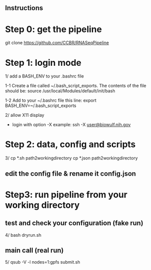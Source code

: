 ##  Instructions
# Step 0: get the pipeline
   git clone https://github.com/CCBR/RNASeqPipeline

# Step 1: login mode
1/ add a BASH_ENV to  your .bashrc file

  1-1 Create a file called ~/.bash_script_exports.
      The contents of the file should be:
      source /usr/local/Modules/default/init/bash

  1-2 Add to your ~/.bashrc file this line:
      export BASH_ENV=~/.bash_script_exports

2/ allow X11 display
- login with option -X
  example: ssh -X user@biowulf.nih.gov 

# Step 2: data, config and scripts 

3/ cp *.sh path2workingdirectory
   cp *.json path2workingdirectory
  
  ## edit the config file & rename it config.json


# Step3: run pipeline from your working directory

## test and check your configuration (fake run)
4/ bash dryrun.sh

## main call (real run)
5/ qsub -V -l nodes=1:gpfs submit.sh
